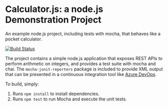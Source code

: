 Calculator.js: a node.js Demonstration Project
==============================================
An example node.js project, including tests with mocha, that behaves like
a pocket calculator.

[![Build Status](https://dev.azure.com/diilayy/PartsUnlimited/_apis/build/status/dilayc.calculator?branchName=refs%2Fpull%2F1%2Fmerge)](https://dev.azure.com/diilayy/PartsUnlimited/_build/latest?definitionId=3&branchName=refs%2Fpull%2F1%2Fmerge)

The project contains a simple node.js application that exposes REST APIs
to perform arithmetic on integers, and provides a test suite with mocha
and chai.  The `mocha-junit-reporters` package is included to provide XML
output that can be presented in a continuous integration tool like
[Azure DevOps](https://azure.com/devops).

To build, simply:


1. Runs `npm install` to install dependencies.
2. Runs `npm test` to run Mocha and execute the unit tests.

